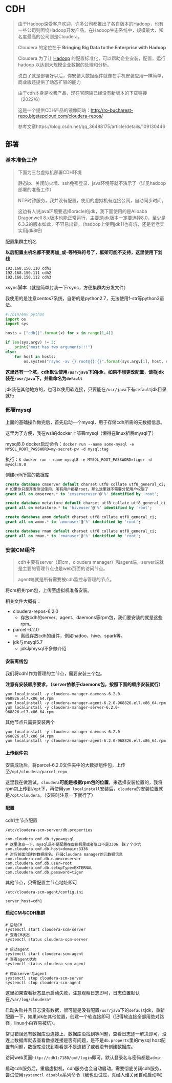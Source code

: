 # CDH

>由于Hadoop深受客户欢迎，许多公司都推出了各自版本的Hadoop，也有一些公司则围绕Hadoop开发产品。在Hadoop生态系统中，规模最大、知名度最高的公司则是Cloudera。 
>
>Cloudera 的定位在于 **Bringing Big Data to the Enterprise with Hadoop**
>
>Cloudera 为了让 [Hadoop](http://www.oschina.net/p/hadoop) 的配置标准化，可以帮助企业安装，配置，运行 hadoop 以达到大规模企业数据的处理和分析。
>
>说白了就是部署好以后，你安装大数据组件就像在手机安装应用一样简单，商业版还提供了动态扩容的能力

> 由于cdh本身是收费产品，现在官网貌已经没有新版本的下载链接（2022/6）
>
> 这是一个提供CDH产品的镜像网站：http://ro-bucharest-repo.bigstepcloud.com/cloudera-repos/
>
> 参考文章https://blog.csdn.net/qq_36488175/article/details/109130446

## 部署

### 基本准备工作

> 下面为三台虚拟机部署CDH环境
>
> 静态ip、关闭防火墙、ssh免密登录、java环境等就不演示了（详见hadoop部署的准备工作）
>
> NTP时钟服务，我并没有配置，使用的虚拟机有连接公网，自动同步时间。
>
> 这边有人说java环境要选择oracle的jdk，我下面使用的是Alibaba Dragonwell 8.x版本也能正常运行，主要是jdk版本一定要选择8.0，至少是6.3.2的版本如此，不容易出错。（hadoop上使用jdk11也有坑，还是老老实实用jdk8吧）

配置集群主机名

**以后配置主机名都不要再加`_`或`-`等特殊符号了，框架可能不支持，这里使用下划线**

```
192.168.150.110 cdh1
192.168.150.111 cdh2
192.168.150.112 cdh3
```

xsync脚本（就是简单封装一下rsync，方便集群内分发文件）

我使用的是注意centos7系统，自带的是python2.7，无法使用f-str等python3语法。

```python
#!/bin/env python
import os
import sys

hosts = ["cdh{}".format(x) for x in range(1,4)]

if len(sys.argv) != 3:
	print("must has two arguments!!!")
else:
	for host in hosts:
        os.system("rsync -av {} root@{}:{}".format(sys.argv[1], host, sys.argv[2]))
```

**这里还有一个坑，cdh默认使用`/usr/java`下的jdk，如果不想更改配置，请将jdk装在`/usr/java`下，并重命名为`default`**

jdk装在其他地方的，也可以使用软连接，只要能在`/usr/java`下有`default`jdk目录就行

### 部署mysql

上面的基础操作做完后，首先启动一个mysql，用于存储cdh所需的元数据信息。

这里为了方便，我在wsl的docker上部署mysql（懒得在linux折腾mysql了）



mysql8.0 docker启动命令：`docker run --name some-mysql -e MYSQL_ROOT_PASSWORD=my-secret-pw -d mysql:tag`

执行：`$ docker run --name mysql8 -e MYSQL_ROOT_PASSWORD=tiger -d mysql:8.0`



创建cdh所需的数据库

```sql
create database cmserver default charset utf8 collate utf8_general_ci;
# 如果你只是开发测试使用，所有用户都是root，那么这里就不需要分配用户权限了
grant all on cmserver.* to 'cmserveruser'@'%' identified by 'root';

create database metastore default charset utf8 collate utf8_general_ci;
grant all on metastore.* to 'hiveuser'@'%' identified by 'root';

create database amon default charset utf8 collate utf8_general_ci;
grant all on amon.* to 'amonuser'@'%' identified by 'root';

create database rman default charset utf8 collate utf8_general_ci;
grant all on rman.* to 'rmanuser'@'%' identified by 'root';
```

### 安装CM组件

> cdh主要有server（即cm，cloudera manager）和agent端，server端就是主要的管理节点也是web页面的访问节点。
>
> agent端就是所有需要被cdh监控与管理的节点。

将cm相关rpm包，上传至虚拟机准备安装。

相关文件大概有：

* cloudera-repos-6.2.0
    * 存放cdh的server、agent、daemons等rpm包，我们要安装的就是这些rpm。
* parcel-6.2.0
    * 离线存放cdh的组件，例如hadoo、hive、spark等。
* jdk与msyql5.7
    * jdk与mysql不多做介绍

#### 安装离线包

我们将cdh1作为管理的主节点，需要安装三个包。

**注意有安装顺序要求，（server依赖于daemons包，按照下面的顺序安装就行）**

```shell
yum localinstall -y cloudera-manager-daemons-6.2.0-968826.el7.x86_64.rpm 
yum localinstall -y cloudera-manager-agent-6.2.0-968826.el7.x86_64.rpm
yum localinstall -y cloudera-manager-server-6.2.0-968826.el7.x86_64.rpm
```

其他节点只需要安装两个

```shell
yum localinstall -y cloudera-manager-daemons-6.2.0-968826.el7.x86_64.rpm 
yum localinstall -y cloudera-manager-agent-6.2.0-968826.el7.x86_64.rpm
```

#### 上传组件包

安装成功后，将parcel-6.2.0文件夹中的大数据组件包，上传至`/opt/cloudera/parcel-repo`

这里我在做测试，`cloudera`**可能是根据rpm包的位置**，来选择安装位置的，我将rpm包上传到`/opt`下，再使用`yum localinstall`安装后，`cloudera`的安装位置就是`/opt/cloudera`。（安装时注意一下就行了）

#### 配置

cdh1主节点配置

`/etc/cloudera-scm-server/db.properties`

```properties
com.cloudera.cmf.db.type=mysql
# 这里注意一下，mysql是不是配置在虚拟机里或者端口不是3306，踩了个小坑
com.cloudera.cmf.db.host=domain:3336
# 对应前面创建的数据库名，存储cloudera manager的元数据信息
com.cloudera.cmf.db.name=cmserver
com.cloudera.cmf.db.user=root
com.cloudera.cmf.db.setupType=EXTERNAL
com.cloudera.cmf.db.password=tiger
```

其他节点，只需配置主节点地址即可

`/etc/cloudera-scm-agent/config.ini`

```properties
server_host=cdh1
```

#### 启动CM与CDH集群

```shell
# 启动CM
systemctl start cloudera-scm-server
# 查看CM状态
systemctl status cloudera-scm-server
```

```shell
# 启动agent
systemctl start cloudera-scm-agent
# 查看agent状态
systemctl status cloudera-scm-agent
```

```shell
# 停止server与agent
systemctl stop cloudera-scm-server
systemctl stop cloudera-scm-agent
```



这里如果查看状态显示启动失败，注意观察日志即可，日志位置默认在`/var/log/cloudera*`

启动失败并且日志没有数据，很可能是没有配置`/usr/java`下的`default`jdk，重新配置一下，如果jdk在其他位置，创建一个软连接即可（记得软连接全部用绝对路径，linux小白容易被坑）。

常见错误还有数据库没连接上、数据库没找到等问题，查看日志逐一解决即可，没连上数据库就去查看数据连接是否有问题，是不是`db.properts`里的mysql host配置有问题，数据库没找到看看是不是连错了或者没有创建数据库。



访问web页面`http://cdh1:7180/cmf/login`即可，默认登录名与密码都是`admin`

启动cdh服务后，重启虚拟机，cdh服务也会自动启动，需要彻底关闭cdh服务，尝试使用`systemctl disable`系列命令（我也没试过，真经人谁关闭自动启动啊）